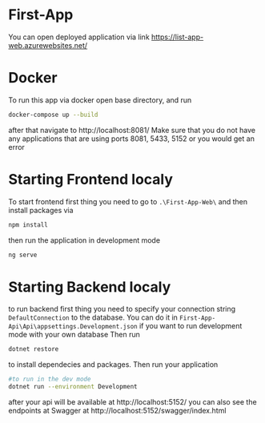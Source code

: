 # First-App
You can open deployed application via link https://list-app-web.azurewebsites.net/
# Docker
To run this app via docker open base directory, and run 
```sh
docker-compose up --build
```
after that navigate to http://localhost:8081/ Make sure that you do not have any applications that are using ports 8081, 5433, 5152 or you would get an error

# Starting Frontend localy
To start frontend first thing you need to go to `.\First-App-Web\`  and then install packages via
```sh
npm install
```
then run the application in development mode
```sh
ng serve
```
# Starting Backend localy

to run backend first thing you need to specify your connection string `DefaultConnection` to the database. You can do it in `First-App-Api\Api\appsettings.Development.json` if you want to run development mode with your own database
Then run 
```sh
dotnet restore
```
to install dependecies and packages.
Then run your application
```sh
#to run in the dev mode
dotnet run --environment Development
```
after your api will be available at http://localhost:5152/
you can also see the endpoints at Swagger at http://localhost:5152/swagger/index.html


